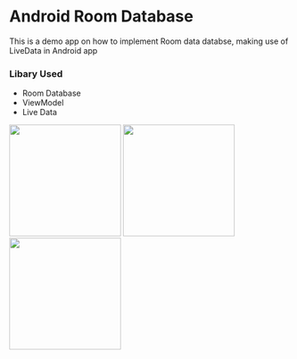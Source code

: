 # Android Room Database

This is a demo app on how to implement Room data databse, making use of LiveData in Android app

### Libary Used
* Room Database
* ViewModel
* Live Data



<img src = "https://github.com/Nishidhpatel/android-roomdatabase_samle/blob/master/screeshots/1.jpg" width ="200" >  <img src = "https://github.com/Nishidhpatel/android-roomdatabase_samle/blob/master/screeshots/2.jpg" width ="200" >  <img src = "https://github.com/Nishidhpatel/android-roomdatabase_samle/blob/master/screeshots/3.jpg" width ="200" >
